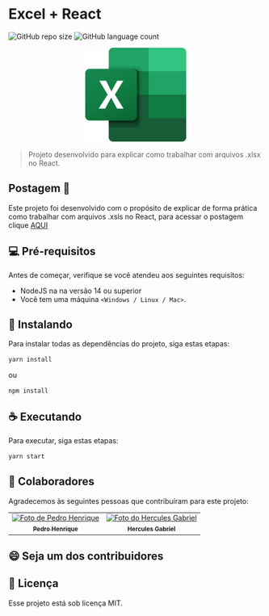 # Excel + React

<!---Esses são exemplos. Veja https://shields.io para outras pessoas ou para personalizar este conjunto de escudos. Você pode querer incluir dependências, status do projeto e informações de licença aqui--->

![GitHub repo size](https://img.shields.io/github/repo-size/pedrolgcs/excel-with-react?style=for-the-badge)
![GitHub language count](https://img.shields.io/github/languages/count/pedrolgcs/excel-with-react?style=for-the-badge)

<p align="center">
  <img src="assets/excel.png" alt="excel logo" width="200">
</p>

> Projeto desenvolvido para explicar como trabalhar com arquivos .xlsx no React.

## Postagem 📖

Este projeto foi desenvolvido com o propósito de explicar de forma prática como trabalhar com arquivos
.xsls no React, para acessar o postagem clique [AQUI]('https://medium.com/@pedro.lg.cs')

## 💻 Pré-requisitos

Antes de começar, verifique se você atendeu aos seguintes requisitos:

<!---Estes são apenas requisitos de exemplo. Adicionar, duplicar ou remover conforme necessário--->

- NodeJS na na versão 14 ou superior
- Você tem uma máquina `<Windows / Linux / Mac>`.

## 🚀 Instalando

Para instalar todas as dependências do projeto, siga estas etapas:

```bash
yarn install
```

ou

```bash
npm install
```

## ☕ Executando

Para executar, siga estas etapas:

```bash
yarn start
```

## 🤝 Colaboradores

Agradecemos às seguintes pessoas que contribuíram para este projeto:

<table>
  <tr>
    <td align="center">
      <a href="#">
        <img src="https://avatars.githubusercontent.com/u/11464809?v=4" width="100px;" alt="Foto de Pedro Henrique"/><br>
        <sub>
          <b>Pedro Henrique</b>
        </sub>
      </a>
    </td>
        <td align="center">
      <a href="#">
        <img src="https://avatars.githubusercontent.com/u/51159478?v=4" width="100px;" alt="Foto do Hercules Gabriel"/><br>
        <sub>
          <b>Hercules Gabriel</b>
        </sub>
      </a>
    </td>
  </tr>
</table>

## 😄 Seja um dos contribuidores<br>
## 📝 Licença

Esse projeto está sob licença MIT.
